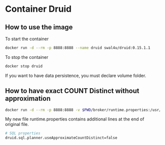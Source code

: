 # Container Druid

## How to use the image

To start the container

```bash
docker run -d --rm -p 8888:8888 --name druid swal4u/druid:0.15.1.1
```

To stop the container

```bash
docker stop druid
```

If you want to have data persistence, you must declare volume folder.

## How to have exact COUNT Distinct without approximation

```bash
docker run -d --rm -p 8888:8888 -v $PWD/broker/runtime.properties:/usr/local/druid/conf/druid/single-server/micro-quickstart/broker/runtime.properties  --name druid swal4u/druid:0.15.1.1
```

My new file runtime.properties contains additional lines at the end of original file.

```bash
# SQL properties
druid.sql.planner.useApproximateCountDistinct=false
```
